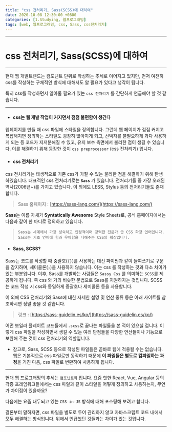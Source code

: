 ```yaml
---
title: "css 전처리기, Sass(SCSS)에 대하여"
date: 2020-10-08 12:30:00 +0800
categories: [1.Studying, 웹프로그래밍]
tags: [web, 웹프로그래밍, css, Sass, css전처리기]
---
```




------

# **css 전처리기, Sass(SCSS)에 대하여**


------



현재 웹 개발트렌드는 컴포넌트 단위로 작성하는 추세로 이어지고 있지만, 먼저 여전히 css를 작성하는 구체적인 방식에 대해서도 알 필요가 있다고 생각이 됩니다.

특히 css를 작성하면서 알아둘 필요가 있는 `css 전처리기` 를 간단하게 언급해야 할 것 같습니다.

------



* #### **css는 웹 개발 작업이 커지면서 점점 불편함이 생긴다**

웹페이지를 만들 때 css 파일에 스타일을 정의합니다. 그런데 웹 페이지가 점점 커지고 복잡해지면 정의하는 스타일도 굉장히 많아지게 되고, 선택자를 불필요하게 과다 사용하게 되는 등 코드가 지저분해질 수 있고, 유지 보수 측면에서 불리한 점이 생길 수 있습니다. 이를 해결하기 위해 등장한 것이 `css preprocessor` (css 전처리기) 입니다.

* #### css 전처리기

css 전처리기는 태생적으로 기존 css가 가질 수 있는 불리한 점을 해결하기 위해 탄생하였습니다. 대표적인 css 전처리기로는 **`Sass`** 가 있습니다. 전처리기들 중 가장 오래된 역사(2006년~)를 가지고 있습니다. 이 외에도 LESS, Stylus 등의 전처리기들도 존재합니다.

> Sass 홈페이지 : [https://sass-lang.com/](https://sass-lang.com/)

**Sass**는 이름 자체가 **Syntatically Awesome** Style Sheets로, 공식 홈페이지에서는 다음과 같이 한 마디로 정의하고 있습니다.

> ```
> Sass는 세계에서 가장 성숙하고 안정적이며 강력한 전문가 급 CSS 확장 언어입니다.
> Sass는 기초 언어에 힘과 우아함을 더해주는 CSS의 확장입니다.
> ```

* #### **Sass, SCSS?**

Sass는 코드를 작성할 때 중괄호(`{}`)를 사용하는 대신 파이썬과 같이 들여쓰기로 구문을 감지하며, 세미콜론(`;`)을 사용하지 않습니다. 이는 css 를 작성하는 것과 다소 차이가 있는 부분입니다. 이후, Sass를 개발하는 사람들은 `Sassy Css` 를 의미하는 `SCSS`를 제공하게 됩니다. 즉 css 와 거의 비슷한 문법으로 Sass를 지원하자는 것입니다. SCSS 는 코드 작성 시 css와 동일하게 중괄호나 세미콜론 등을 사용합니다.

이 외에 CSS 전처리기와 Sass에 대한 자세한 설명 및 연산 종류 등은 아래 사이트를 참조하시면 정말 좋을 것 같습니다.

> 링크 : [https://sass-guidelin.es/ko/](https://sass-guidelin.es/ko/)

어떤 보일러 플레이트 코드들에서 `.scss`로 끝나는 파일들을 본 적이 있으실 겁니다. 이렇게 css 파일을 작성하면서 생길 수 있는 여러 단점들을 다양한 연산들이나 기능으로 보완해 주는 것이 css 전처리기의 역할입니다.

* 참고로, Sass, SCSS 등으로 작성된 파일들은 곧바로 웹에 적용될 수는 없습니다. 웹은 기본적으로 css 파일로만 동작하기 때문에 **이 파일들은 별도로 컴파일하는 과정**을 거친 다음, css 파일로 변환하여 사용하게 됩니다.

------

현대 웹 프로그래밍의 추세는 `컴포넌트화` 입니다. 요즘 핫한 React, Vue, Angular 등의 각종 프레임워크들에서는 css 파일과 같이 스타일을 어떻게 정의하고 사용하는지, 무언가 차이점이 있을까요?

다음에는 요즘 대두되고 있는 `CSS-in-JS` 방식에 대해 포스팅해 보려고 합니다.

결론부터 말하자면, css 파일을 별도로 두어 관리하지 않고 자바스크립트 코드 내에서 모두 해결하는 방식입니다. 위에서 언급했던 것들과는 차이가 있는 것입니다.

------

